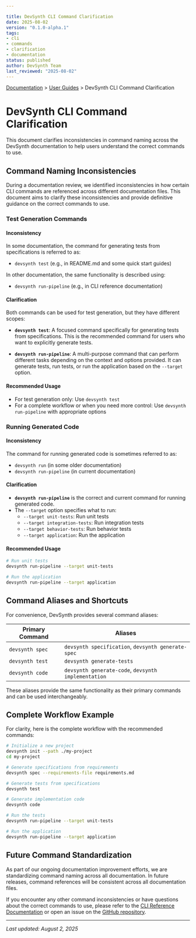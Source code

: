 ```yaml
---

title: DevSynth CLI Command Clarification
date: 2025-08-02
version: "0.1.0-alpha.1"
tags:
- cli
- commands
- clarification
- documentation
status: published
author: DevSynth Team
last_reviewed: "2025-08-02"
---
```

<div class="breadcrumbs">
<a href="../index.md">Documentation</a> &gt; <a href="index.md">User Guides</a> &gt; DevSynth CLI Command Clarification
</div>

# DevSynth CLI Command Clarification

This document clarifies inconsistencies in command naming across the DevSynth documentation to help users understand the correct commands to use.

## Command Naming Inconsistencies

During a documentation review, we identified inconsistencies in how certain CLI commands are referenced across different documentation files. This document aims to clarify these inconsistencies and provide definitive guidance on the correct commands to use.

### Test Generation Commands

#### Inconsistency

In some documentation, the command for generating tests from specifications is referred to as:
- `devsynth test` (e.g., in README.md and some quick start guides)

In other documentation, the same functionality is described using:
- `devsynth run-pipeline` (e.g., in CLI reference documentation)

#### Clarification

Both commands can be used for test generation, but they have different scopes:

- **`devsynth test`**: A focused command specifically for generating tests from specifications. This is the recommended command for users who want to explicitly generate tests.

- **`devsynth run-pipeline`**: A multi-purpose command that can perform different tasks depending on the context and options provided. It can generate tests, run tests, or run the application based on the `--target` option.

#### Recommended Usage

- For test generation only: Use `devsynth test`
- For a complete workflow or when you need more control: Use `devsynth run-pipeline` with appropriate options

### Running Generated Code

#### Inconsistency

The command for running generated code is sometimes referred to as:
- `devsynth run` (in some older documentation)
- `devsynth run-pipeline` (in current documentation)

#### Clarification

- **`devsynth run-pipeline`** is the correct and current command for running generated code.
- The `--target` option specifies what to run:
  - `--target unit-tests`: Run unit tests
  - `--target integration-tests`: Run integration tests
  - `--target behavior-tests`: Run behavior tests
  - `--target application`: Run the application

#### Recommended Usage

```bash
# Run unit tests
devsynth run-pipeline --target unit-tests

# Run the application
devsynth run-pipeline --target application
```

## Command Aliases and Shortcuts

For convenience, DevSynth provides several command aliases:

| Primary Command | Aliases |
|----------------|---------|
| `devsynth spec` | `devsynth specification`, `devsynth generate-spec` |
| `devsynth test` | `devsynth generate-tests` |
| `devsynth code` | `devsynth generate-code`, `devsynth implementation` |

These aliases provide the same functionality as their primary commands and can be used interchangeably.

## Complete Workflow Example

For clarity, here is the complete workflow with the recommended commands:

```bash
# Initialize a new project
devsynth init --path ./my-project
cd my-project

# Generate specifications from requirements
devsynth spec --requirements-file requirements.md

# Generate tests from specifications
devsynth test

# Generate implementation code
devsynth code

# Run the tests
devsynth run-pipeline --target unit-tests

# Run the application
devsynth run-pipeline --target application
```

## Future Command Standardization

As part of our ongoing documentation improvement efforts, we are standardizing command naming across all documentation. In future releases, command references will be consistent across all documentation files.

If you encounter any other command inconsistencies or have questions about the correct commands to use, please refer to the [CLI Reference Documentation](cli_reference.md) or open an issue on the [GitHub repository](https://github.com/ravenoak/devsynth/issues).

---

*Last updated: August 2, 2025*